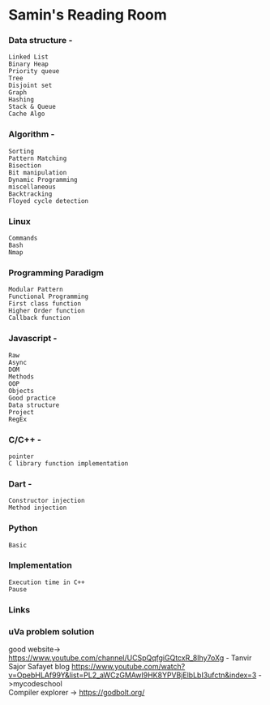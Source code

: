 # Samin's Reading Room  


### Data structure -
    Linked List
    Binary Heap
    Priority queue
    Tree
    Disjoint set
    Graph
    Hashing
    Stack & Queue
    Cache Algo
    
    
    
### Algorithm -
    Sorting
    Pattern Matching
    Bisection
    Bit manipulation 
    Dynamic Programming
    miscellaneous
    Backtracking
    Floyed cycle detection
    
    
### Linux
    Commands
    Bash
    Nmap  
    
### Programming Paradigm  
    Modular Pattern
    Functional Programming
    First class function
    Higher Order function
    Callback function

### Javascript -  
    Raw
    Async
    DOM
    Methods
    OOP
    Objects
    Good practice
    Data structure
    Project
    RegEx

### C/C++ -
    pointer
    C library function implementation
    
    
### Dart -
    Constructor injection
    Method injection

### Python
    Basic
    

### Implementation
    Execution time in C++
    Pause

### Links
    
### uVa problem solution 


good website->
https://www.youtube.com/channel/UCSpQqfgiGQtcxR_8Ihy7oXg - Tanvir Sajor
Safayet blog
https://www.youtube.com/watch?v=OpebHLAf99Y&list=PL2_aWCzGMAwI9HK8YPVBjElbLbI3ufctn&index=3 ->mycodeschool  
Compiler explorer -> https://godbolt.org/  
